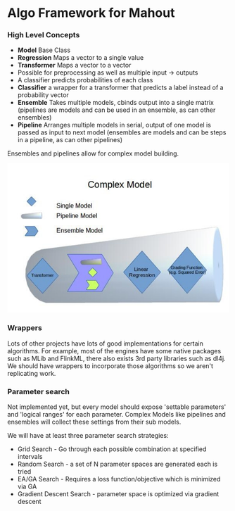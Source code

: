 # Algo Framework for Mahout

### High Level Concepts

- **Model** Base Class
- **Regression** Maps a vector to a single value
- **Transformer** Maps a vector to a vector
 - Possible for preprocessing as well as multiple input -> outputs
 - A classifier predicts probabilities of each class
- **Classifier** a wrapper for a transformer that predicts a label instead of a probability vector
- **Ensemble** Takes multiple models, cbinds output into a single matrix (pipelines are models and can be used in an ensemble, as can other ensembles)
- **Pipeline** Arranges multiple models in serial, output of one model is passed as input to next model (ensembles are models and can be steps in a pipeline, as can other pipelines)

Ensembles and pipelines allow for complex model building.

![Complex Model](./src/main/resources/complex.jpg "Complex Model")

### Wrappers

Lots of other projects have lots of good implementations for certain algorithms. For example, most of the engines have some native packages such as MLib and FlinkML, there also exists 3rd party libraries such as dl4j.  We should have wrappers to incorporate those algorithms so we aren't replicating work.

### Parameter search

Not implemented yet, but every model should expose 'settable parameters' and 'logical ranges' for each parameter.  Complex Models like pipelines and ensembles will collect these settings from their sub models.

We will have at least three parameter search strategies:
- Grid Search - Go through each possible combination at specified intervals
- Random Search - a set of N parameter spaces are generated each is tried
- EA/GA Search - Requires a loss function/objective which is minimized via GA
- Gradient Descent Search - parameter space is optimized via gradient descent
